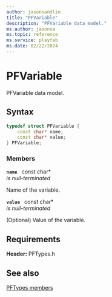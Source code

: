 ```yaml
---
author: jasonsandlin
title: "PFVariable"
description: "PFVariable data model."
ms.author: jasonsa
ms.topic: reference
ms.service: playfab
ms.date: 02/22/2024
---
```


# PFVariable  

PFVariable data model.  

## Syntax  
  
```cpp
typedef struct PFVariable {  
    const char* name;  
    const char* value;  
} PFVariable;  
```
  
### Members  
  
**`name`** &nbsp; const char*  
*is null-terminated*  
  
Name of the variable.
  
**`value`** &nbsp; const char*  
*is null-terminated*  
  
(Optional) Value of the variable.
  
  
## Requirements  
  
**Header:** PFTypes.h
  
## See also  
[PFTypes members](../pftypes_members.md)  

  
  
